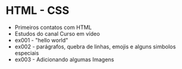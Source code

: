# HTML - CSS

- Primeiros contatos com HTML
- Estudos do canal Curso em vídeo 
- ex001 - "hello world"
- ex002 - parágrafos, quebra de linhas, emojis e alguns simbolos especiais
- ex003 - Adicionando algumas Imagens

